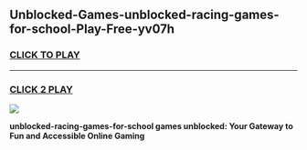 
## Unblocked-Games-unblocked-racing-games-for-school-Play-Free-yv07h
<h3>
<a href="https://premium76.site?title=unblocked-racing-games-for-school&ref=10A">CLICK TO PLAY</a></h3>
<hr>

<h3>
<a href="https://premium76.site?title=unblocked-racing-games-for-school&ref=10A">CLICK 2 PLAY</a>
  
</h3>

<a href="https://premium76.site?title=unblocked-racing-games-for-school&ref=10A"><img src="https://clearcache.store/games.png"></a>


**unblocked-racing-games-for-school games unblocked: Your Gateway to Fun and Accessible Online Gaming**
